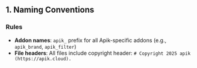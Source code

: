 ## 1. Naming Conventions

### Rules

- **Addon names**: `apik_` prefix for all Apik-specific addons (e.g., `apik_brand`, `apik_filter`)
- **File headers**: All files include copyright header: `# Copyright 2025 apik (https://apik.cloud).`

